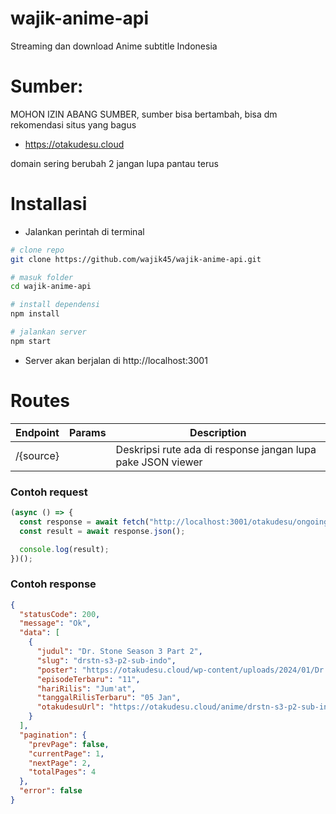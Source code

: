 # wajik-anime-api

Streaming dan download Anime subtitle Indonesia

# Sumber:

MOHON IZIN ABANG SUMBER, sumber bisa bertambah, bisa dm rekomendasi situs yang bagus

- https://otakudesu.cloud

domain sering berubah 2 jangan lupa pantau terus

# Installasi

- Jalankan perintah di terminal

```sh
# clone repo
git clone https://github.com/wajik45/wajik-anime-api.git

# masuk folder
cd wajik-anime-api

# install dependensi
npm install

# jalankan server
npm start
```

- Server akan berjalan di http://localhost:3001

# Routes

| Endpoint  | Params | Description                                                 |
| --------- | ------ | ----------------------------------------------------------- |
| /{source} |        | Deskripsi rute ada di response jangan lupa pake JSON viewer |

### Contoh request

```js
(async () => {
  const response = await fetch("http://localhost:3001/otakudesu/ongoing");
  const result = await response.json();

  console.log(result);
})();
```

### Contoh response

```json
{
  "statusCode": 200,
  "message": "Ok",
  "data": [
    {
      "judul": "Dr. Stone Season 3 Part 2",
      "slug": "drstn-s3-p2-sub-indo",
      "poster": "https://otakudesu.cloud/wp-content/uploads/2024/01/Dr.-Stone-Season-3-Part-2-Sub-Indo.jpg",
      "episodeTerbaru": "11",
      "hariRilis": "Jum'at",
      "tanggalRilisTerbaru": "05 Jan",
      "otakudesuUrl": "https://otakudesu.cloud/anime/drstn-s3-p2-sub-indo/"
    }
  ],
  "pagination": {
    "prevPage": false,
    "currentPage": 1,
    "nextPage": 2,
    "totalPages": 4
  },
  "error": false
}
```
